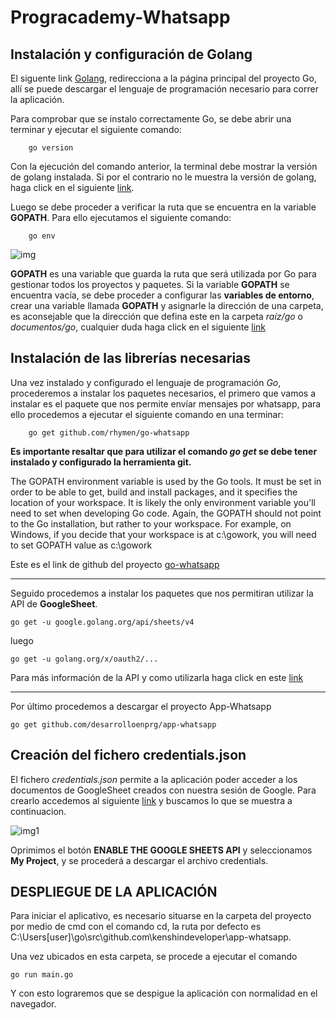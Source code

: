 # **Progracademy-Whatsapp**

## Instalación y configuración de Golang

El siguente link [Golang](https://golang.org), redirecciona a la página principal del proyecto Go, allí se puede descargar el lenguaje de programación necesario para correr la aplicación.

Para comprobar que se instalo correctamente Go, se debe abrir una terminar y ejecutar el siguiente comando:

```
    go version
```

Con la ejecución del comando anterior, la terminal debe mostrar la versión de golang instalada. Si por el contrario no le muestra la versión de golang, haga click en el siguiente [link](https://astaxie.gitbooks.io/build-web-application-with-golang/content/en/01.1.html).

Luego se debe proceder a verificar la ruta que se encuentra en la variable **GOPATH**. Para ello ejecutamos el siguiente comando:

```
    go env
```
![img](src/img/readme-img0.png)

**GOPATH** es una variable que guarda la ruta que será utilizada por Go para gestionar todos los proyectos y paquetes. Si la variable **GOPATH** se encuentra vacía, se debe proceder a configurar las **variables de entorno**, crear una variable llamada **GOPATH** y asignarle la dirección de una carpeta, es aconsejable que la dirección que defina este en la carpeta *raíz/go* o *documentos/go*, cualquier duda haga click en el siguiente [link](https://astaxie.gitbooks.io/build-web-application-with-golang/content/en/01.2.html)


## Instalación de las librerías necesarias

Una vez instalado y configurado el lenguaje de programación *Go*, procederemos a instalar los paquetes necesarios, el primero que vamos a instalar es el paquete que nos permite envíar mensajes por whatsapp, para ello procedemos a ejecutar el siguiente comando en una terminar:

```
    go get github.com/rhymen/go-whatsapp
```

**Es importante resaltar que para utilizar el comando *go get* se debe tener instalado y configurado la herramienta git.**

The GOPATH environment variable is used by the Go tools. It must be set in order to be able to get, build and install packages, and it specifies the location of your workspace. It is likely the only environment variable you'll need to set when developing Go code.
Again, the GOPATH should not point to the Go installation, but rather to your workspace.
For example, on Windows, if you decide that your workspace is at c:\gowork\, you will need to set GOPATH value as c:\gowork

Este es el link de github del proyecto [go-whatsapp](https://github.com/Rhymen/go-whatsapp)

---

Seguido procedemos a instalar los paquetes que nos permitiran utilizar la API de **GoogleSheet**.

```
go get -u google.golang.org/api/sheets/v4
```

luego

```
go get -u golang.org/x/oauth2/...
```

Para más información de la API y como utilizarla haga click en este [link](https://developers.google.com/sheets/api/quickstart/go)

---

Por último procedemos a descargar el proyecto App-Whatsapp

```
go get github.com/desarrolloenprg/app-whatsapp
```

## Creación del fichero credentials.json

El fichero *credentials.json* permite a la aplicación poder acceder a los documentos de GoogleSheet creados con nuestra sesión de Google. Para crearlo accedemos al siguiente [link](link) y buscamos lo que se muestra a continuacion.

![img1](src/img/readme-img1.png)

Oprimimos el botón **ENABLE THE GOOGLE SHEETS API** y seleccionamos **My Project**, y se procederá a descargar el archivo credentials. 

## DESPLIEGUE DE LA APLICACIÓN

Para iniciar el aplicativo, es necesario situarse en la carpeta del proyecto por medio de cmd con el comando cd, la ruta por defecto es C:\Users\[user]\go\src\github.com\kenshindeveloper\app-whatsapp.

Una vez ubicados en esta carpeta, se procede a ejecutar el comando

```
go run main.go
```

Y con esto lograremos que se despigue la aplicación con normalidad en el navegador.
